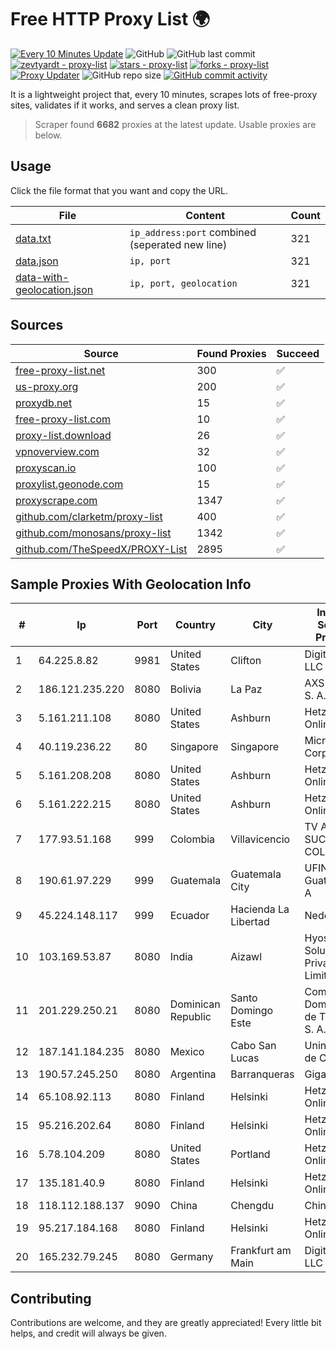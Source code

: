 
# Free HTTP Proxy List 🌍

[![Every 10 Minutes Update](https://github.com/mertguvencli/http-proxy-list/actions/workflows/main.yml/badge.svg?branch=main)](https://github.com/mertguvencli/http-proxy-list/actions/workflows/main.yml)
![GitHub](https://img.shields.io/github/license/mertguvencli/http-proxy-list)
![GitHub last commit](https://img.shields.io/github/last-commit/mertguvencli/http-proxy-list)
[![zevtyardt - proxy-list](https://img.shields.io/static/v1?label=zevtyardt&message=proxy-list&color=blue&logo=github)](https://github.com/zevtyardt/proxy-list "Go to GitHub repo")
[![stars - proxy-list](https://img.shields.io/github/stars/zevtyardt/proxy-list?style=social)](https://github.com/zevtyardt/proxy-list)
[![forks - proxy-list](https://img.shields.io/github/forks/zevtyardt/proxy-list?style=social)](https://github.com/zevtyardt/proxy-list)
[![Proxy Updater](https://github.com/zevtyardt/proxy-list/workflows/Proxy%20Updater/badge.svg)](https://github.com/zevtyardt/proxy-list/actions?query=workflow:"Proxy+Updater")
![GitHub repo size](https://img.shields.io/github/repo-size/zevtyardt/proxy-list)
[![GitHub commit activity](https://img.shields.io/github/commit-activity/m/zevtyardt/proxy-list?logo=commits)](https://github.com/zevtyardt/proxy-list/commits/main)

It is a lightweight project that, every 10 minutes, scrapes lots of free-proxy sites, validates if it works, and serves a clean proxy list.

> Scraper found **6682** proxies at the latest update. Usable proxies are below.

## Usage

Click the file format that you want and copy the URL.

|File|Content|Count|
|----|-------|-----|
|[data.txt](https://raw.githubusercontent.com/mertguvencli/http-proxy-list/main/proxy-list/data.txt)|`ip_address:port` combined (seperated new line)|321|
|[data.json](https://raw.githubusercontent.com/mertguvencli/http-proxy-list/main/proxy-list/data.json)|`ip, port`|321|
|[data-with-geolocation.json](https://raw.githubusercontent.com/mertguvencli/http-proxy-list/main/proxy-list/data-with-geolocation.json)|`ip, port, geolocation`|321|

## Sources

|Source|Found Proxies|Succeed|
|------|-------------|-------|
|[free-proxy-list.net](https://free-proxy-list.net)|300|✅|
|[us-proxy.org](https://www.us-proxy.org)|200|✅|
|[proxydb.net](http://proxydb.net)|15|✅|
|[free-proxy-list.com](https://free-proxy-list.com/?page=&port=&type%5B%5D=http&type%5B%5D=https&up_time=0&search=Search)|10|✅|
|[proxy-list.download](https://www.proxy-list.download/HTTP)|26|✅|
|[vpnoverview.com](https://vpnoverview.com/privacy/anonymous-browsing/free-proxy-servers)|32|✅|
|[proxyscan.io](https://www.proxyscan.io)|100|✅|
|[proxylist.geonode.com](https://proxylist.geonode.com/api/proxy-list?limit=300&page=1&sort_by=lastChecked&sort_type=desc&protocols=http,https)|15|✅|
|[proxyscrape.com](https://api.proxyscrape.com/v2/?request=displayproxies&protocol=http&timeout=10000&country=all&ssl=all&anonymity=all)|1347|✅|
|[github.com/clarketm/proxy-list](https://raw.githubusercontent.com/clarketm/proxy-list/master/proxy-list-raw.txt)|400|✅|
|[github.com/monosans/proxy-list](https://raw.githubusercontent.com/monosans/proxy-list/main/proxies/http.txt)|1342|✅|
|[github.com/TheSpeedX/PROXY-List](https://raw.githubusercontent.com/TheSpeedX/PROXY-List/master/http.txt)|2895|✅|


## Sample Proxies With Geolocation Info

|#|Ip|Port|Country|City|Internet Service Provider|
|-|--|----|-------|----|-------------------------|
|1|64.225.8.82|9981|United States|Clifton|DigitalOcean, LLC|
|2|186.121.235.220|8080|Bolivia|La Paz|AXS Bolivia S. A.|
|3|5.161.211.108|8080|United States|Ashburn|Hetzner Online GmbH|
|4|40.119.236.22|80|Singapore|Singapore|Microsoft Corporation|
|5|5.161.208.208|8080|United States|Ashburn|Hetzner Online GmbH|
|6|5.161.222.215|8080|United States|Ashburn|Hetzner Online GmbH|
|7|177.93.51.168|999|Colombia|Villavicencio|TV AZTECA SUCURSAL COLOMBIA|
|8|190.61.97.229|999|Guatemala|Guatemala City|UFINET Guatemala S. A|
|9|45.224.148.117|999|Ecuador|Hacienda La Libertad|Nedetel S.A.|
|10|103.169.53.87|8080|India|Aizawl|Hyosec Solutions Private Limited|
|11|201.229.250.21|8080|Dominican Republic|Santo Domingo Este|Compañía Dominicana de Teléfonos S. A.|
|12|187.141.184.235|8080|Mexico|Cabo San Lucas|Uninet S.A. de C.V.|
|13|190.57.245.250|8080|Argentina|Barranqueras|Gigared S.A|
|14|65.108.92.113|8080|Finland|Helsinki|Hetzner Online GmbH|
|15|95.216.202.64|8080|Finland|Helsinki|Hetzner Online GmbH|
|16|5.78.104.209|8080|United States|Portland|Hetzner Online GmbH|
|17|135.181.40.9|8080|Finland|Helsinki|Hetzner Online GmbH|
|18|118.112.188.137|9090|China|Chengdu|Chinanet|
|19|95.217.184.168|8080|Finland|Helsinki|Hetzner Online GmbH|
|20|165.232.79.245|8080|Germany|Frankfurt am Main|DigitalOcean, LLC|



## Contributing

Contributions are welcome, and they are greatly appreciated! Every
little bit helps, and credit will always be given.

